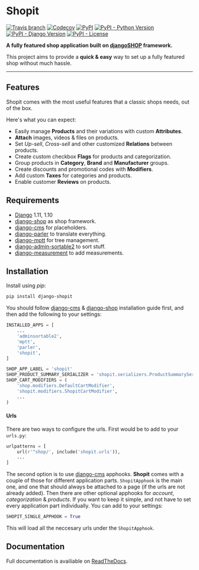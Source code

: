 # Shopit

[![Travis branch](https://img.shields.io/travis/dinoperovic/django-shopit/master.svg?style=flat-square)](https://travis-ci.org/dinoperovic/django-shopit)
[![Codecov](https://img.shields.io/codecov/c/github/dinoperovic/django-shopit.svg?style=flat-square)](http://codecov.io/github/dinoperovic/django-shopit)
[![PyPI](https://img.shields.io/pypi/v/django-shopit.svg?style=flat-square)](https://pypi.org/project/django-shopit/)
[![PyPI - Python Version](https://img.shields.io/pypi/pyversions/django-shopit.svg?style=flat-square)](https://pypi.org/project/django-shopit/)
[![PyPI - Django Version](https://img.shields.io/pypi/djversions/django-shopit.svg?style=flat-square)](https://pypi.org/project/django-shopit/)
[![PyPI - License](https://img.shields.io/pypi/l/django-shopit.svg?style=flat-square)](https://pypi.org/project/django-shopit/)


**A fully featured shop application built on [djangoSHOP](http://www.django-shop.org) framework.**

This project aims to provide a **quick & easy** way to set up a fully featured shop without much hassle.

---

## Features

Shopit comes with the most useful features that a classic shops needs, out of the box.

Here's what you can expect:

* Easily manage **Products** and their variations with custom **Attributes**.
* **Attach** images, videos & files on products.
* Set *Up-sell*, *Cross-sell* and other customized **Relations** between products.
* Create custom checkbox **Flags** for products and categorization.
* Group products in **Category**, **Brand** and **Manufacturer** groups.
* Create discounts and promotional codes with **Modifiers**.
* Add custom **Taxes** for categories and products.
* Enable customer **Reviews** on products.

## Requirements

* [Django] 1.11, 1.10
* [django-shop] as shop framework.
* [django-cms] for placeholders.
* [django-parler] to translate everything.
* [django-mptt] for tree management.
* [django-admin-sortable2] to sort stuff.
* [django-measurement] to add measurements.

## Installation

Install using *pip*:

```bash
pip install django-shopit
```

You should follow [django-cms] & [django-shop] installation guide first, and then add the following to your settings:

```python
INSTALLED_APPS = [
    ...
    'adminsortable2',
    'mptt',
    'parler',
    'shopit',
]

SHOP_APP_LABEL = 'shopit'
SHOP_PRODUCT_SUMMARY_SERIALIZER = 'shopit.serializers.ProductSummarySerializer'
SHOP_CART_MODIFIERS = (
    'shop.modifiers.DefaultCartModifier',
    'shopit.modifiers.ShopitCartModifier',
    ...
)
```

#### Urls

There are two ways to configure the urls. First would be to add to your `urls.py`:

```python
urlpatterns = [
    url(r'^shop/', include('shopit.urls')),
    ...
]
```

The second option is to use [django-cms] apphooks. **Shopit** comes with a couple of those for different application parts. `ShopitApphook` is the main one, and one that should always be attached to a page (if the urls are not already added). Then there are other optional apphooks for *account*, *categorization* & *products*. If you want to keep it simple, and not have to set every application part individually. You can add to your settings:

```python
SHOPIT_SINGLE_APPHOOK = True
```

This will load all the neccesary urls under the `ShopitApphook`.

## Documentation

Full documentation is availiable on [ReadTheDocs](http://django-shopit.readthedocs.org).


[Django]: https://www.djangoproject.com/
[django-shop]: https://github.com/awesto/django-shop
[django-cms]: https://github.com/divio/django-cms
[django-parler]: https://github.com/django-parler/django-parler
[django-mptt]: https://github.com/django-mptt/django-mptt
[django-admin-sortable2]: https://github.com/jrief/django-admin-sortable2
[django-measurement]: https://github.com/coddingtonbear/django-measurement
